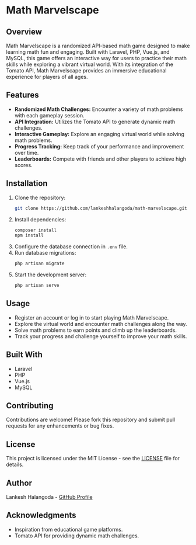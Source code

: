 # Math Marvelscape

## Overview
Math Marvelscape is a randomized API-based math game designed to make learning math fun and engaging. Built with Laravel, PHP, Vue.js, and MySQL, this game offers an interactive way for users to practice their math skills while exploring a vibrant virtual world. With its integration of the Tomato API, Math Marvelscape provides an immersive educational experience for players of all ages.

## Features
- **Randomized Math Challenges:** Encounter a variety of math problems with each gameplay session.
- **API Integration:** Utilizes the Tomato API to generate dynamic math challenges.
- **Interactive Gameplay:** Explore an engaging virtual world while solving math problems.
- **Progress Tracking:** Keep track of your performance and improvement over time.
- **Leaderboards:** Compete with friends and other players to achieve high scores.

## Installation
1. Clone the repository:
    ```bash
    git clone https://github.com/lankeshhalangoda/math-marvelscape.git
    ```
2. Install dependencies:
    ```bash
    composer install
    npm install
    ```
3. Configure the database connection in `.env` file.
4. Run database migrations:
    ```bash
    php artisan migrate
    ```
5. Start the development server:
    ```bash
    php artisan serve
    ```

## Usage
- Register an account or log in to start playing Math Marvelscape.
- Explore the virtual world and encounter math challenges along the way.
- Solve math problems to earn points and climb up the leaderboards.
- Track your progress and challenge yourself to improve your math skills.

## Built With
- Laravel
- PHP
- Vue.js
- MySQL

## Contributing
Contributions are welcome! Please fork this repository and submit pull requests for any enhancements or bug fixes.

## License
This project is licensed under the MIT License - see the [LICENSE](LICENSE) file for details.

## Author
Lankesh Halangoda - [GitHub Profile](https://github.com/lankeshhalangoda)

## Acknowledgments
- Inspiration from educational game platforms.
- Tomato API for providing dynamic math challenges.
